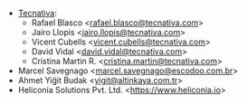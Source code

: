 - [Tecnativa](https://www.tecnativa.com):
  - Rafael Blasco \<<rafael.blasco@tecnativa.com>\>
  - Jairo Llopis \<<jairo.llopis@tecnativa.com>\>
  - Vicent Cubells \<<vicent.cubells@tecnativa.com>\>
  - David Vidal \<<david.vidal@tecnativa.com>\>
  - Cristina Martin R. \<<cristina.martin@tecnativa.com>\>
- Marcel Savegnago \<<marcel.savegnago@escodoo.com.br>\>
- Ahmet Yiğit Budak \<<yigit@altinkaya.com.tr>\>
- Heliconia Solutions Pvt. Ltd. \<<https://www.heliconia.io>\>
